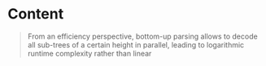 # Content
> From an efficiency perspective, bottom-up parsing allows to decode all sub-trees of a certain height in parallel, leading to logarithmic runtime complexity rather than linear
